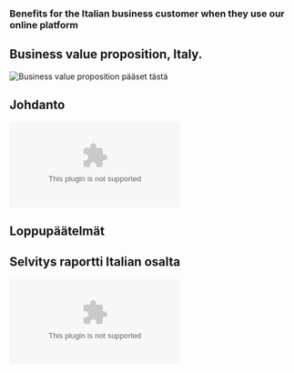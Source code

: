    
### Benefits for the Italian business customer when they use our online platform   

## Business value proposition, Italy.
![Business value proposition pääset tästä](https://gitlab.labranet.jamk.fi/service-design/supercalifragilisticexpialidocious/-/blob/master/Business_value_Canva_Lopullinen.png)

## Johdanto   
![Johdantoon pääset tästä](https://gitlab.labranet.jamk.fi/service-design/supercalifragilisticexpialidocious/-/blob/master/TekstiilitiimiJohdantoFin.docx)

## Loppupäätelmät   

## Selvitys raportti Italian osalta   
![Selvitykseen pääset tästä](https://gitlab.labranet.jamk.fi/service-design/supercalifragilisticexpialidocious/-/blob/master/Tekstiilitiimin_Raportti_Italia_Suomeksi.docx)

